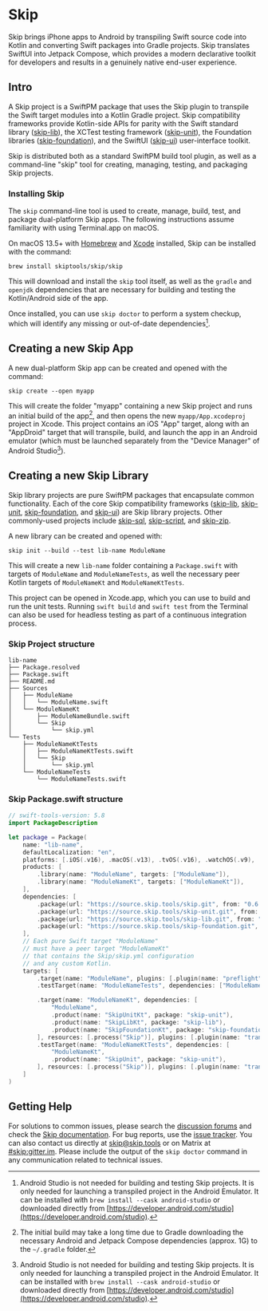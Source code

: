 # Skip

Skip brings iPhone apps to Android by transpiling Swift source code into Kotlin and converting Swift packages into Gradle projects. Skip translates SwiftUI into Jetpack Compose, which provides a modern declarative toolkit for developers and results in a genuinely native end-user experience.
## Intro

A Skip project is a SwiftPM package that uses the Skip plugin to transpile the Swift target modules into a Kotlin Gradle project. Skip compatibility frameworks provide Kotlin-side APIs for parity with the Swift standard library ([skip-lib](https://source.skip.tools/skip-lib)), the XCTest testing framework ([skip-unit](https://source.skip.tools/skip-unit)), the Foundation libraries ([skip-foundation](https://source.skip.tools/skip-foundation)), and the SwiftUI ([skip-ui](https://source.skip.tools/skip-ui)) user-interface toolkit.

Skip is distributed both as a standard SwiftPM build tool plugin, as well as a command-line "skip" tool for creating, managing, testing, and packaging Skip projects.

### Installing Skip

The `skip` command-line tool is used to create, manage, build, test, and package dual-platform Skip apps. The following instructions assume familiarity with using Terminal.app on macOS.

On macOS 13.5+ with [Homebrew](https://brew.sh) and [Xcode](https://developer.apple.com/xcode/) installed, Skip can be installed with the command: 

```shell
brew install skiptools/skip/skip
```

This will download and install the `skip` tool itself, as well as the `gradle` and `openjdk` dependencies that are necessary for building and testing the Kotlin/Android side of the app.

Once installed, you can use `skip doctor` to perform a system checkup, which will identify any missing or out-of-date dependencies[^1].

## Creating a new Skip App

A new dual-platform Skip app can be created and opened with the command:

```shell
skip create --open myapp
```

This will create the folder "myapp" containing a new Skip project and runs an initial build of the app[^2], and then opens the new `myapp/App.xcodeproj` project in Xcode. This project contains an iOS "App" target, along with an "AppDroid" target that will transpile, build, and launch the app in an Android emulator (which must be launched separately from the "Device Manager" of Android Studio[^1]).


## Creating a new Skip Library

Skip library projects are pure SwiftPM packages that encapsulate common functionality. Each of the core Skip compatibility frameworks ([skip-lib](https://source.skip.tools/skip-lib), [skip-unit](https://source.skip.tools/skip-unit), [skip-foundation](https://source.skip.tools/skip-foundation), and [skip-ui](https://source.skip.tools/skip-ui)) are Skip library projects. Other commonly-used projects include [skip-sql](https://source.skip.tools/skip-sql), [skip-script](https://source.skip.tools/skip-script), and [skip-zip](https://source.skip.tools/skip-zip).

A new library can be created and opened with:

```shell
skip init --build --test lib-name ModuleName
```

This will create a new `lib-name` folder containing a `Package.swift` with targets of `ModuleName` and `ModuleNameTests`, as well the necessary peer Kotlin targets of `ModuleNameKt` and `ModuleNameKtTests`.

This project can be opened in Xcode.app, which you can use to build and run the unit tests. Running `swift build` and `swift test` from the Terminal can also be used for headless testing as part of a continuous integration process.

### Skip Project structure

```shell
lib-name
├── Package.resolved
├── Package.swift
├── README.md
├── Sources
│   ├── ModuleName
│   │   └── ModuleName.swift
│   └── ModuleNameKt
│       ├── ModuleNameBundle.swift
│       └── Skip
│           └── skip.yml
└── Tests
    ├── ModuleNameKtTests
    │   ├── ModuleNameKtTests.swift
    │   └── Skip
    │       └── skip.yml
    └── ModuleNameTests
        └── ModuleNameTests.swift

```

### Skip Package.swift structure

```swift
// swift-tools-version: 5.8
import PackageDescription

let package = Package(
    name: "lib-name",
    defaultLocalization: "en",
    platforms: [.iOS(.v16), .macOS(.v13), .tvOS(.v16), .watchOS(.v9), .macCatalyst(.v16)],
    products: [
        .library(name: "ModuleName", targets: ["ModuleName"]),
        .library(name: "ModuleNameKt", targets: ["ModuleNameKt"]),
    ],
    dependencies: [
        .package(url: "https://source.skip.tools/skip.git", from: "0.6.16"),
        .package(url: "https://source.skip.tools/skip-unit.git", from: "0.0.0"),
        .package(url: "https://source.skip.tools/skip-lib.git", from: "0.0.0"),
        .package(url: "https://source.skip.tools/skip-foundation.git", from: "0.0.0"),
    ],
    // Each pure Swift target "ModuleName"
    // must have a peer target "ModuleNameKt"
    // that contains the Skip/skip.yml configuration
    // and any custom Kotlin.
    targets: [
        .target(name: "ModuleName", plugins: [.plugin(name: "preflight", package: "skip")]),
        .testTarget(name: "ModuleNameTests", dependencies: ["ModuleName"], plugins: [.plugin(name: "preflight", package: "skip")]),

        .target(name: "ModuleNameKt", dependencies: [
            "ModuleName",
            .product(name: "SkipUnitKt", package: "skip-unit"),
            .product(name: "SkipLibKt", package: "skip-lib"),
            .product(name: "SkipFoundationKt", package: "skip-foundation"),
        ], resources: [.process("Skip")], plugins: [.plugin(name: "transpile", package: "skip")]),
        .testTarget(name: "ModuleNameKtTests", dependencies: [
            "ModuleNameKt",
            .product(name: "SkipUnit", package: "skip-unit"),
        ], resources: [.process("Skip")], plugins: [.plugin(name: "transpile", package: "skip")]),
    ]
)
```

## Getting Help

For solutions to common issues, please search the [discussion forums](https://github.com/skiptools/skip/discussions) and check the [Skip documentation](https://skip.tools). For bug reports, use the [issue tracker](https://github.com/skiptools/skip/issues). You can also contact us directly at [skip@skip.tools](mailto:skip@skip.tools) or on Matrix at [#skip:gitter.im](https://app.gitter.im/#/room/#skip:gitter.im). Please include the output of the `skip doctor` command in any communication related to technical issues.


[^1]: Android Studio is not needed for building and testing Skip projects. It is only needed for launching a transpiled project in the Android Emulator. It can be installed with `brew install --cask android-studio` or downloaded directly from [https://developer.android.com/studio](https://developer.android.com/studio).

[^2]: The initial build may take a long time due to Gradle downloading the necessary Android and Jetpack Compose dependencies (approx. 1G) to the `~/.gradle` folder.

